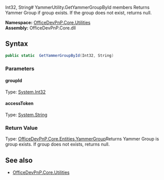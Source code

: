 Int32, String# YammerUtility.GetYammerGroupById members
Returns Yammer Group if group exists. If the group does not exist, returns null.  

**Namespace:** [OfficeDevPnP.Core.Utilities](OfficeDevPnP.Core.Utilities.md)  
**Assembly:** OfficeDevPnP.Core.dll  
## Syntax
```C#
public static  GetYammerGroupById(Int32, String)
```
### Parameters
#### groupId
Type: [System.Int32](System.Int32.md) 
#### 
#### accessToken
Type: [System.String](System.String.md) 
#### 
### Return Value
Type: [OfficeDevPnP.Core.Entities.YammerGroup](OfficeDevPnP.Core.Entities.YammerGroup.md)Returns Yammer Group is group exists. If group does not exists, returns null.
## See also
- [OfficeDevPnP.Core.Utilities](OfficeDevPnP.Core.Utilities.md)
